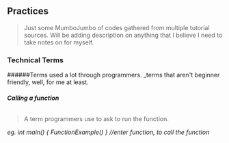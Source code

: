 ## Practices
> Just some MumboJumbo of codes gathered from multiple tutorial sources. Will be adding description on anything that I believe I need to take notes on for myself.

### Technical Terms 
######Terms used a lot through programmers. _terms that aren't beginner friendly, well, for me at least.
###### **Calling a function**
> A term programmers use to ask to run the function.

_eg. int main() { FunctionExample() } //enter function, to call the function_
